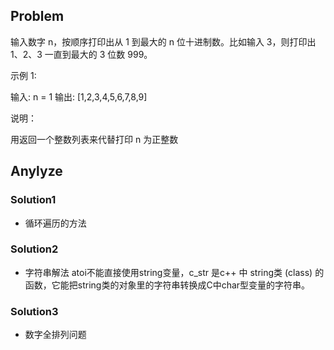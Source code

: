 ## Problem
输入数字 n，按顺序打印出从 1 到最大的 n 位十进制数。比如输入 3，则打印出 1、2、3 一直到最大的 3 位数 999。

示例 1:

输入: n = 1
输出: [1,2,3,4,5,6,7,8,9]
 

说明：

用返回一个整数列表来代替打印
n 为正整数

## Anylyze
### Solution1
- 循环遍历的方法

### Solution2
- 字符串解法
atoi不能直接使用string变量，c_str 是c++ 中 string类 (class) 的 函数，它能把string类的对象里的字符串转换成C中char型变量的字符串。

### Solution3
- 数字全排列问题